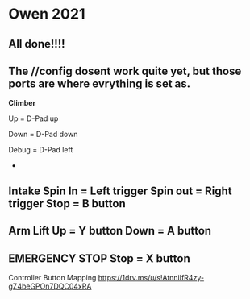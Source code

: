 # Owen 2021

All done!!!!
-
The //config dosent work quite yet, but those ports are where evrything is set as. 
-
**Climber**


Up = D-Pad up


Down = D-Pad down 


Debug = D-Pad left 


-
**Intake** 
Spin In = Left trigger 
Spin out = Right trigger 
Stop = B button 
-
**Arm Lift**
Up = Y button 
Down = A button 
-
**EMERGENCY STOP**
Stop = X button 
- 
Controller Button Mapping 
https://1drv.ms/u/s!AtnniIfR4zy-gZ4beGPOn7DQC04xRA
